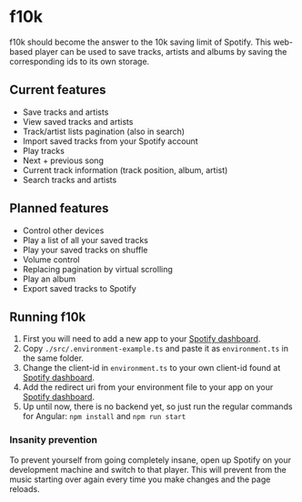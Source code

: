 # f10k

f10k should become the answer to the 10k saving limit of Spotify. This web-based player
can be used to save tracks, artists and albums by saving the corresponding ids to its own storage.

## Current features

- Save tracks and artists
- View saved tracks and artists
- Track/artist lists pagination (also in search)
- Import saved tracks from your Spotify account
- Play tracks
- Next + previous song
- Current track information (track position, album, artist)
- Search tracks and artists

## Planned features

- Control other devices
- Play a list of all your saved tracks
- Play your saved tracks on shuffle
- Volume control
- Replacing pagination by virtual scrolling
- Play an album
- Export saved tracks to Spotify

## Running f10k

1. First you will need to add a new app to your 
[Spotify dashboard](https://developer.spotify.com/dashboard/login).
1. Copy `./src/.environment-example.ts` and paste it as `environment.ts` in the same folder. 
1. Change the client-id in `environment.ts` to your own client-id found at 
[Spotify dashboard](https://developer.spotify.com/dashboard/login).
1. Add the redirect uri from your environment file to your app on your 
[Spotify dashboard](https://developer.spotify.com/dashboard/login).
1. Up until now, there is no backend yet, so just run the regular commands for Angular: 
`npm install` and `npm run start` 

### Insanity prevention

To prevent yourself from going completely insane, open up Spotify on your development machine
and switch to that player. This will prevent from the music starting over again every time 
you make changes and the page reloads.
